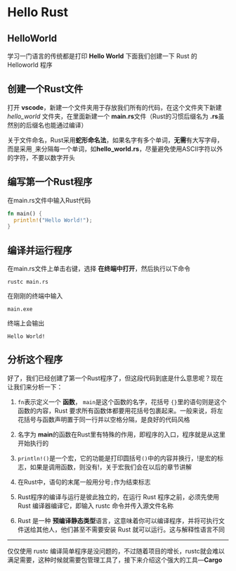 # Hello Rust
## HelloWorld
学习一门语言的传统都是打印 **Hello World** 下面我们创建一下 Rust 的 Helloworld 程序

## 创建一个Rust文件

打开 **vscode**，新建一个文件夹用于存放我们所有的代码，在这个文件夹下新建 _hello_world_ 文件夹，在里面新建一个 **main.rs**文件（Rust的习惯后缀名为 **.rs**虽然别的后缀名也能通过编译）

关于文件命名，Rust采用**蛇形命名法**，如果名字有多个单词，**无需**有大写字母，而是采用`_`来分隔每一个单词，如**hello_world.rs**，尽量避免使用ASCII字符以外的字符，不要以数字开头

## 编写第一个Rust程序

在main.rs文件中输入Rust代码

```rust
fn main() {
  println!("Hello World!");
}
```

## 编译并运行程序

在main.rs文件上单击右键，选择 **在终端中打开**，然后执行以下命令

`rustc main.rs`

在刚刚的终端中输入

`main.exe`

终端上会输出

`Hello World!`

## 分析这个程序

好了，我们已经创建了第一个Rust程序了，但这段代码到底是什么意思呢？现在让我们来分析一下：

1.  `fn`表示定义一个 **函数**， `main`是这个函数的名字，花括号 `{}`里的语句则是这个函数的内容，Rust 要求所有函数体都要用花括号包裹起来。一般来说，将左花括号与函数声明置于同一行并以空格分隔，是良好的代码风格

2.  名字为 **main**的函数在Rust里有特殊的作用，即程序的入口，程序就是从这里开始执行的

3.  `println!()`是一个宏，它的功能是打印圆括号`()`中的内容并换行，!是宏的标志，如果是调用函数，则没有!，关于宏我们会在以后的章节讲解

4.  在Rust中，语句的末尾一般用分号`;`作为结束标志

5.  Rust程序的编译与运行是彼此独立的，在运行 Rust 程序之前，必须先使用 Rust 编译器编译它，即输入 rustc 命令并传入源文件名称

6.  Rust 是一种 **预编译静态类型**语言，这意味着你可以编译程序，并将可执行文件送给其他人，他们甚至不需要安装 Rust 就可以运行。这与解释性语言不同

---
仅仅使用 rustc 编译简单程序是没问题的，不过随着项目的增长，rustc就会难以满足需要，这种时候就需要包管理工具了，接下来介绍这个强大的工具—**Cargo**